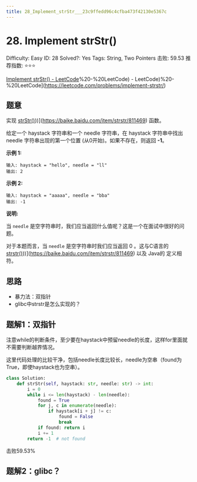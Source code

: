 ```yaml
---
title: 28_Implement_strStr___23c9ffedd96c4cfba473f42130e5367c
---
```


# 28. Implement strStr()

Difficulty: Easy
ID: 28
Solved?: Yes
Tags: String, Two Pointers
击败: 59.53
推荐指数: ⭐⭐⭐

[Implement strStr() - LeetCode]()%20-%20LeetCode) - LeetCode)%20-%20LeetCode](https://leetcode.com/problems/implement-strstr/)

## 题意

实现 [strStr()]()))](https://baike.baidu.com/item/strstr/811469) 函数。

给定一个 haystack 字符串和一个 needle 字符串，在 haystack 字符串中找出 needle 字符串出现的第一个位置 (从0开始)。如果不存在，则返回 **-1**。

**示例 1:**

```
输入: haystack = "hello", needle = "ll"
输出: 2
```

**示例 2:**

```
输入: haystack = "aaaaa", needle = "bba"
输出: -1
```

**说明:**

当 `needle` 是空字符串时，我们应当返回什么值呢？这是一个在面试中很好的问题。

对于本题而言，当 `needle` 是空字符串时我们应当返回 0 。这与C语言的 [strstr()]()))](https://baike.baidu.com/item/strstr/811469) 以及 Java的 [](https://docs.oracle.com/javase/7/docs/api/java/lang/String.html#indexOf(java.lang.String)) 定义相符。

## 思路

- 暴力法：双指针
- glibc中strstr是怎么实现的？

## 题解1：双指针

注意while的判断条件，至少要在haystack中预留needle的长度，这样for里面就不需要判断越界情况。

这里代码处理的比较干净，包括needle长度比较长，needle为空串（found为True，即使haystack也为空串）。

```python
class Solution:
    def strStr(self, haystack: str, needle: str) -> int:
        i = 0
        while i <= len(haystack) - len(needle):
            found = True
            for j, c in enumerate(needle):
                if haystack[i + j] != c:
                    found = False
                    break
            if found: return i
            i += 1
        return -1  # not found
```

击败59.53%

## 题解2：glibc？